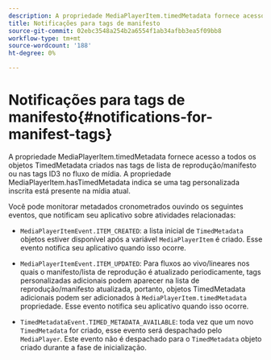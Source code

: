 ```yaml
---
description: A propriedade MediaPlayerItem.timedMetadata fornece acesso a todos os objetos TimedMetadata criados nas tags de lista de reprodução/manifesto ou nas tags ID3 no fluxo de mídia. A propriedade MediaPlayerItem.hasTimedMetadata indica se uma tag personalizada inscrita está presente na mídia atual.
title: Notificações para tags de manifesto
source-git-commit: 02ebc3548a254b2a6554f1ab34afbb3ea5f09bb8
workflow-type: tm+mt
source-wordcount: '188'
ht-degree: 0%

---
```


# Notificações para tags de manifesto{#notifications-for-manifest-tags}

A propriedade MediaPlayerItem.timedMetadata fornece acesso a todos os objetos TimedMetadata criados nas tags de lista de reprodução/manifesto ou nas tags ID3 no fluxo de mídia. A propriedade MediaPlayerItem.hasTimedMetadata indica se uma tag personalizada inscrita está presente na mídia atual.

Você pode monitorar metadados cronometrados ouvindo os seguintes eventos, que notificam seu aplicativo sobre atividades relacionadas:

* `MediaPlayerItemEvent.ITEM_CREATED`: a lista inicial de `TimedMetadata` objetos estiver disponível após a variável `MediaPlayerItem` é criado. Esse evento notifica seu aplicativo quando isso ocorre.

* `MediaPlayerItemEvent.ITEM_UPDATED`: Para fluxos ao vivo/lineares nos quais o manifesto/lista de reprodução é atualizado periodicamente, tags personalizadas adicionais podem aparecer na lista de reprodução/manifesto atualizada, portanto, objetos TimedMetadata adicionais podem ser adicionados à `MediaPlayerItem.timedMetadata` propriedade. Esse evento notifica seu aplicativo quando isso ocorre.

* `TimedMetadataEvent.TIMED_METADATA_AVAILABLE`: toda vez que um novo `TimedMetadata` for criado, esse evento será despachado pelo `MediaPlayer`. Este evento não é despachado para o `TimedMetadata` objeto criado durante a fase de inicialização.
